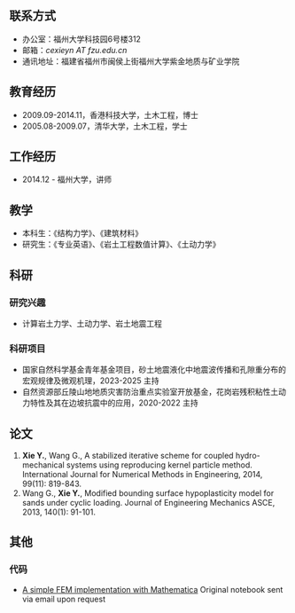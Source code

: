 


## 联系方式
* 办公室：福州大学科技园6号楼312
* 邮箱：_cexieyn AT fzu.edu.cn_
* 通讯地址：福建省福州市闽侯上街福州大学紫金地质与矿业学院

## 教育经历
* 2009.09-2014.11，香港科技大学，土木工程，博士
* 2005.08-2009.07，清华大学，土木工程，学士

## 工作经历
* 2014.12 -  福州大学，讲师
<!--- RA? TA? --->

## 教学
* 本科生：《结构力学》、《建筑材料》
* 研究生：《专业英语》、《岩土工程数值计算》、《土动力学》

## 科研

### 研究兴趣
* 计算岩土力学、土动力学、岩土地震工程

### 科研项目
* 国家自然科学基金青年基金项目，砂土地震液化中地震波传播和孔隙重分布的宏观规律及微观机理，2023-2025 主持
* 自然资源部丘陵山地地质灾害防治重点实验室开放基金，花岗岩残积粘性土动力特性及其在边坡抗震中的应用，2020-2022 主持

## 论文
1. **Xie Y.**, Wang G., A stabilized iterative scheme for coupled hydro-mechanical systems using reproducing kernel particle method. International Journal for Numerical Methods in Engineering, 2014, 99(11): 819-843.
2. Wang G., **Xie Y.**, Modified bounding surface hypoplasticity model for sands under cyclic loading. Journal of Engineering Mechanics ASCE, 2013, 140(1): 91-101.

## 其他

<!---
### 社会兼职
* 青年
* 国际

### 荣誉奖励
* 福建省水利科技一等奖，2021，排名第4
* 优秀班主任，年份？
* 2018-2022年度工会积极分子

### 教学改革项目

### 指导 SRTP 项目

### 软件著作权
--->

### 代码
  * [A simple FEM implementation with Mathematica](https://github.com/xieyn/fem-with-mathematica) Original notebook sent via email upon request